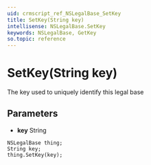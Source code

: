 ```yaml
---
uid: crmscript_ref_NSLegalBase_SetKey
title: SetKey(String key)
intellisense: NSLegalBase.SetKey
keywords: NSLegalBase, GetKey
so.topic: reference
---
```


# SetKey(String key)

The key used to uniquely identify this legal base

## Parameters

* **key** String

```crmscript
NSLegalBase thing;
String key;
thing.SetKey(key);
```

